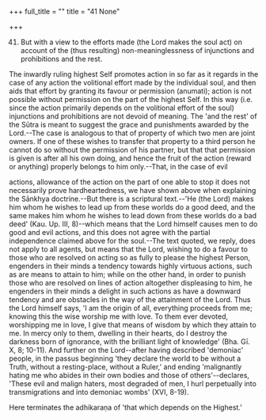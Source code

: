 +++
full_title = ""
title = "41 None"

+++


41. But with a view to the efforts made (the Lord makes the soul act) on account of the (thus resulting) non-meaninglessness of injunctions and prohibitions and the rest.

The inwardly ruling highest Self promotes action in so far as it regards in the case of any action the volitional effort made by the individual soul, and then aids that effort by granting its favour or permission (anumati); action is not possible without permission on the part of the highest Self. In this way (i.e. since the action primarily depends on the volitional effort of the soul) injunctions and prohibitions are not devoid of meaning. The 'and the rest' of the Sūtra is meant to suggest the grace and punishments awarded by the Lord.--The case is analogous to that of property of which two men are joint owners. If one of these wishes to transfer that property to a third person he cannot do so without the permission of his partner, but that that permission is given is after all his own doing, and hence the fruit of the action (reward or anything) properly belongs to him only.--That, in the case of evil

actions, allowance of the action on the part of one able to stop it does not necessarily prove hardheartedness, we have shown above when explaining the Sānkhya doctrine.--But there is a scriptural text.--'He (the Lord) makes him whom he wishes to lead up from these worlds do a good deed, and the same makes him whom he wishes to lead down from these worlds do a bad deed' (Kau. Up. III, 8)--which means that the Lord himself causes men to do good and evil actions, and this does not agree with the partial independence claimed above for the soul.--The text quoted, we reply, does not apply to all agents, but means that the Lord, wishing to do a favour to those who are resolved on acting so as fully to please the highest Person, engenders in their minds a tendency towards highly virtuous actions, such as are means to attain to him; while on the other hand, in order to punish those who are resolved on lines of action altogether displeasing to him, he engenders in their minds a delight in such actions as have a downward tendency and are obstacles in the way of the attainment of the Lord. Thus the Lord himself says, 'I am the origin of all, everything proceeds from me; knowing this the wise worship me with love. To them ever devoted, worshipping me in love, I give that means of wisdom by which they attain to me. In mercy only to them, dwelling in their hearts, do I destroy the darkness born of ignorance, with the brilliant light of knowledge' (Bha. Gī. X, 8; 10-11). And further on the Lord--after having described 'demoniac' people, in the passus beginning 'they declare the world to be without a Truth, without a resting-place, without a Ruler,' and ending 'malignantly hating me who abides in their own bodies and those of others'--declares, 'These evil and malign haters, most degraded of men, I hurl perpetually into transmigrations and into demoniac wombs' (XVI, 8-19).

Here terminates the adhikaraṇa of 'that which depends on the Highest.'

